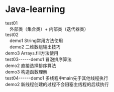 # Java-learning

test01  
&emsp;外部类（集合类）+ 内部类（迭代器类）  
test02  
&emsp;demo1 String常用方法使用  
&emsp;demo2 二维数组输出技巧  
            demo3 Arrays.fill方法使用  
test03------demo1 冒泡排序算法  
            demo2 直接选择排序算法  
            demo3 构造函数理解  
test04------demo1 多线程中main先于其他线程执行  
            demo2 新线程创建的过程不会阻塞主线程的后续执行
